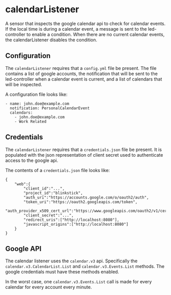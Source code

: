 # calendarListener

A sensor that inspects the google calendar api to check for calendar events.
If the local time is during a calendar event, a message is sent to the
led-controller to enable a condition.  When there are no current calendar
events, the calendarListener disables the condition.


## Configuration

The `calendarListener` requires that a `config.yml` file be present. The file
contains a list of google accounts, the notification that will be sent to the
led-controller when a calendar event is current, and a list of calendars that
will be inspected.

A configuration file looks like:

```
- name: john.doe@example.com
  notification: PersonalCalendarEvent
  calendars:
    - john.doe@example.com
    - Work Related
```


## Credentials

The `calendarListener` requires that a `credentials.json` file be present.  It
is populated with the json representation of client secret used to authenticate
access to the google api.

The contents of a `credentials.json` file looks like:

```
{
    "web":{
        "client_id":"...",
        "project_id":"blinkstick",
        "auth_uri":"https://accounts.google.com/o/oauth2/auth",
        "token_uri":"https://oauth2.googleapis.com/token",
        "auth_provider_x509_cert_url":"https://www.googleapis.com/oauth2/v1/certs",
        "client_secret":"...",
        "redirect_uris":["http://localhost:8080"],
        "javascript_origins":["http://localhost:8080"]
    }
}
```

## Google API

The calendar listener uses the `calendar.v3` api. Specifically the `calendar.v3.CalendarList.List` and `calendar.v3.Events.List` methods.  The google credentials must have these methods enabled.

In the worst case, one `calendar.v3.Events.List` call is made for every calendar for every account every minute.
